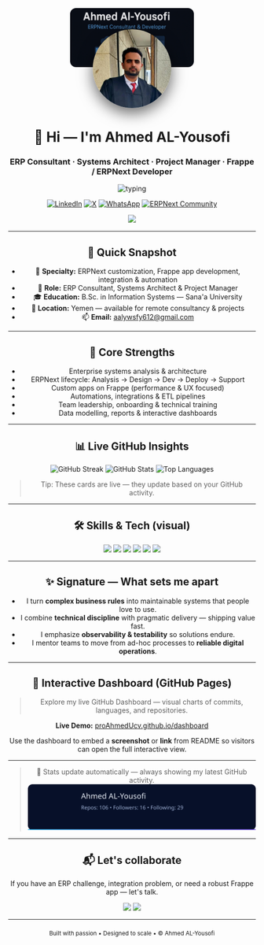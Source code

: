 <!-- ============================= -->
<!--  AHMED AL-YOUSOFI — MASTER README  -->
<!-- ============================= -->

<div align="center">

<!-- Banner: replace path if you want a custom banner in /assets/ -->
<img src="https://github.com/proAhmedUcv/proAhmedUcv/blob/master/proAhmedUcv/public/images/my_profile_banner.png?raw=true" alt="banner" style="width:50%; max-height:120px; object-fit:cover; border-radius:12px;"/>

<br>

<img src="https://github.com/proAhmedUcv/proAhmedUcv/blob/master/proAhmedUcv/public/images/my%20profile.jpg?raw=true" width="160" style="border-radius:50%; margin-top:-80px; box-shadow:0 10px 30px rgba(0,0,0,0.6);" alt="Ahmed AL-Yousofi"/>

# 👋 Hi — I'm **Ahmed AL-Yousofi**
### ERP Consultant · Systems Architect · Project Manager · Frappe / ERPNext Developer

<div align="center">
<img src="https://readme-typing-svg.herokuapp.com?font=Fira+Code&weight=600&size=22&pause=1200&color=36BCF7&center=true&width=680&lines=Turning+business+complexity+into+clean+systems;ERPNext+%7C+Frappe+%7C+Automation;Project+Leadership+%7C+Scalable+Design" alt="typing"/>

<br>

[![LinkedIn](https://img.shields.io/badge/LinkedIn-0A66C2?style=for-the-badge&logo=linkedin&logoColor=white)](https://www.linkedin.com/in/ahmed-mohammed-al-yousofi-754a2923b/)
[![X](https://img.shields.io/badge/X_(Twitter)-000000?style=for-the-badge&logo=x&logoColor=white)](https://x.com/ahmd_alywsfy)
[![WhatsApp](https://img.shields.io/badge/WhatsApp-25D366?style=for-the-badge&logo=whatsapp&logoColor=white)](https://wa.me/c/967776108988)
[![ERPNext Community](https://img.shields.io/badge/ERPNext-3480C4?style=for-the-badge&logo=erpnext&logoColor=white)](https://discuss.erpnext.com/u/AhmedUCV/summary)

![](https://komarev.com/ghpvc/?username=proAhmedUcv&label=Profile+Views&color=blueviolet&style=flat)
</div>

---

## 🔎 Quick Snapshot

- 🔧 **Specialty:** ERPNext customization, Frappe app development, integration & automation  
- 🧭 **Role:** ERP Consultant, Systems Architect & Project Manager  
- 🎓 **Education:** B.Sc. in Information Systems — Sana'a University  
- 📍 **Location:** Yemen — available for remote consultancy & projects  
- 📫 **Email:** aalywsfy612@gmail.com

---

## 🎯 Core Strengths

- Enterprise systems analysis & architecture  
- ERPNext lifecycle: Analysis → Design → Dev → Deploy → Support  
- Custom apps on Frappe (performance & UX focused)  
- Automations, integrations & ETL pipelines  
- Team leadership, onboarding & technical training  
- Data modelling, reports & interactive dashboards

---

## 📊 Live GitHub Insights

<div align="center">

![GitHub Streak](https://streak-stats.demolab.com?user=proAhmedUcv&theme=vision-friendly-dark&hide_border=true)
![GitHub Stats](https://github-readme-stats.vercel.app/api?username=proAhmedUcv&show_icons=true&theme=tokyonight&count_private=true&hide_border=true)
![Top Languages](https://github-readme-stats.vercel.app/api/top-langs/?username=proAhmedUcv&layout=compact&theme=tokyonight&hide_border=true)

</div>

> Tip: These cards are live — they update based on your GitHub activity.

---

## 🛠️ Skills & Tech (visual)

<p align="center">
  <img src="https://img.shields.io/badge/ERPNext-92%25-008DD3?style=for-the-badge&logo=erpnext&logoColor=white"/>
  <img src="https://img.shields.io/badge/Frappe-90%25-1890FF?style=for-the-badge&logo=frappe&logoColor=white"/>
  <img src="https://img.shields.io/badge/Python-95%25-3776AB?style=for-the-badge&logo=python&logoColor=white"/>
  <img src="https://img.shields.io/badge/Architecture-89%25-00BFFF?style=for-the-badge&logo=draw.io&logoColor=white"/>
  <img src="https://img.shields.io/badge/Docker-82%25-2496ED?style=for-the-badge&logo=docker&logoColor=white"/>
  <img src="https://img.shields.io/badge/JS-78%25-F7DF1E?style=for-the-badge&logo=javascript&logoColor=black"/>
</p>

---

## ✨ Signature — What sets me apart

- I turn **complex business rules** into maintainable systems that people love to use.  
- I combine **technical discipline** with pragmatic delivery — shipping value fast.  
- I emphasize **observability & testability** so solutions endure.  
- I mentor teams to move from ad-hoc processes to **reliable digital operations**.

---

## 🔗 Interactive Dashboard (GitHub Pages)

> Explore my live GitHub Dashboard — visual charts of commits, languages, and repositories.

**Live Demo:** [proAhmedUcv.github.io/dashboard](https://proAhmedUcv.github.io/dashboard/)

Use the dashboard to embed a **screenshot** or **link** from README so visitors can open the full interactive view.

---

 
> 🔄 Stats update automatically — always showing my latest GitHub activity.
![dynamic card](./assets/dynamic_card.svg)

---

## 📬 Let's collaborate

If you have an ERP challenge, integration problem, or need a robust Frappe app — let's talk.

<p align="center">
<a href="mailto:aalywsfy612@gmail.com"><img src="https://img.shields.io/badge/Email-✉️%20Contact-blue?style=for-the-badge"/></a>
<a href="https://wa.me/c/967776108988"><img src="https://img.shields.io/badge/WhatsApp-Chat-green?style=for-the-badge"/></a>
</p>

---

<p align="center">
  <sub>Built with passion • Designed to scale • © Ahmed AL-Yousofi</sub>
</p>
